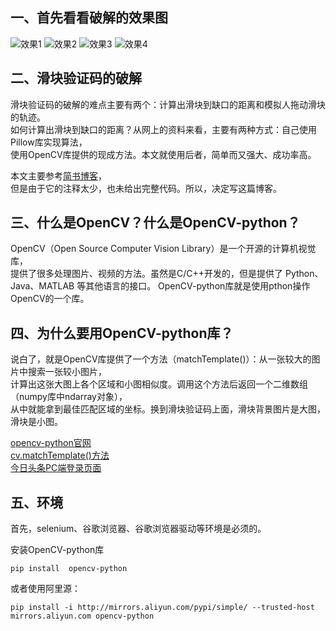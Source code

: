  ## 一、首先看看破解的效果图

 
![效果1](https://github.com/chushiyan/slide_captcha_cracking/raw/master/results/001.gif "效果1")
![效果2](https://github.com/chushiyan/slide_captcha_cracking/raw/master/results/002.gif "效果2")
![效果3](https://github.com/chushiyan/slide_captcha_cracking/raw/master/results/003.gif "效果3")
![效果4](https://github.com/chushiyan/slide_captcha_cracking/raw/master/results/004.gif "效果4")

## 二、滑块验证码的破解
滑块验证码的破解的难点主要有两个：计算出滑块到缺口的距离和模拟人拖动滑块的轨迹。  
如何计算出滑块到缺口的距离？从网上的资料来看，主要有两种方式：自己使用Pillow库实现算法，  
使用OpenCV库提供的现成方法。本文就使用后者，简单而又强大、成功率高。

本文主要参考[简书博客](https://juejin.im/post/5cf4cbd4f265da1b8e7089b4)，  
但是由于它的注释太少，也未给出完整代码。所以，决定写这篇博客。
## 三、什么是OpenCV？什么是OpenCV-python？

OpenCV（Open Source Computer Vision Library）是一个开源的计算机视觉库，  
提供了很多处理图片、视频的方法。虽然是C/C++开发的，但是提供了 Python、Java、MATLAB 等其他语言的接口。
OpenCV-python库就是使用pthon操作OpenCV的一个库。

## 四、为什么要用OpenCV-python库？

说白了，就是OpenCV库提供了一个方法（matchTemplate()）：从一张较大的图片中搜索一张较小图片，  
计算出这张大图上各个区域和小图相似度。调用这个方法后返回一个二维数组（numpy库中ndarray对象），  
从中就能拿到最佳匹配区域的坐标。换到滑块验证码上面，滑块背景图片是大图，滑块是小图。

[opencv-python官网](https://docs.opencv.org/4.0.0/index.html)  
[cv.matchTemplate()方法](https://opencv-python-tutroals.readthedocs.io/en/latest/py_tutorials/py_imgproc/py_template_matchin/py_template_matching.html)  
[今日头条PC端登录页面](https://sso.toutiao.com/)

## 五、环境

首先，selenium、谷歌浏览器、谷歌浏览器驱动等环境是必须的。

安装OpenCV-python库

`pip install  opencv-python`

或者使用阿里源：

`pip install -i http://mirrors.aliyun.com/pypi/simple/ --trusted-host mirrors.aliyun.com opencv-python`

